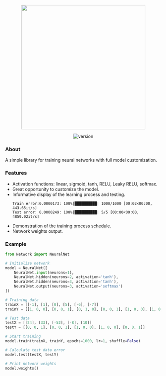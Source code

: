<p align="center">
  <img src="https://i.ibb.co/vk7hk8B/NN.png" width="400">
</p>
<p align="center">
  <img src="https://img.shields.io/badge/version-1.0.0-black.svg?style=flat-square" alt="version">
</p>

### About
A simple library for training neural networks with full model customization.

### Features
- Activation functions: linear, sigmoid, tanh, RELU, Leaky RELU, softmax.
- Great opportunity to customize the model.
- Informative display of the learning process and testing.
    ```
    Train error:0.0000173: 100%|██████████| 1000/1000 [00:02<00:00, 443.65it/s]
    Test error: 0.0000249: 100%|██████████| 5/5 [00:00<00:00, 4859.02it/s]
    ```
- Demonstration of the training process schedule.
- Network weights output.

### Example
```python
from Network import NeuralNet

# Initialize network
model = NeuralNet([
    NeuralNet.input(neurons=1),
    NeuralNet.hidden(neurons=2, activation='tanh'),
    NeuralNet.hidden(neurons=3, activation='tanh'),
    NeuralNet.output(neurons=3, activation='softmax')
])

# Training data
trainX = [[-1], [1], [0], [5], [-6], [-7]]
trainY = [[1, 0, 0], [0, 0, 1], [0, 1, 0], [0, 0, 1], [1, 0, 0], [1, 0, 0]]

# Test data
testX = [[24], [33], [-52], [-8], [10]]
testY = [[0, 0, 1], [0, 0, 1], [1, 0, 0], [1, 0, 0], [0, 0, 1]]

# Start training
model.train(trainX, trainY, epochs=1000, lr=1, shuffle=False)

# Calculate test data error
model.test(testX, testY)

# Print network weights
model.weights()
```


